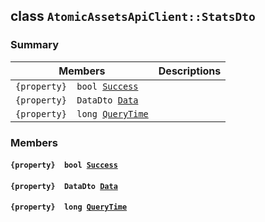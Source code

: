## class `AtomicAssetsApiClient::StatsDto` 

### Summary

 Members                        | Descriptions                                
--------------------------------|---------------------------------------------
`{property}  bool `[`Success`](#class_atomic_assets_api_client_1_1_stats_dto_1a506fb037fbb6bfe8f254c021a2c3cfac) | 
`{property}  DataDto `[`Data`](#class_atomic_assets_api_client_1_1_stats_dto_1a65c0779654774581967081cf3136bd84) | 
`{property}  long `[`QueryTime`](#class_atomic_assets_api_client_1_1_stats_dto_1a6cc7a06930fbe1e28eb7eed2599015c9) | 

### Members

#### `{property}  bool `[`Success`](#class_atomic_assets_api_client_1_1_stats_dto_1a506fb037fbb6bfe8f254c021a2c3cfac) 

#### `{property}  DataDto `[`Data`](#class_atomic_assets_api_client_1_1_stats_dto_1a65c0779654774581967081cf3136bd84) 

#### `{property}  long `[`QueryTime`](#class_atomic_assets_api_client_1_1_stats_dto_1a6cc7a06930fbe1e28eb7eed2599015c9) 

